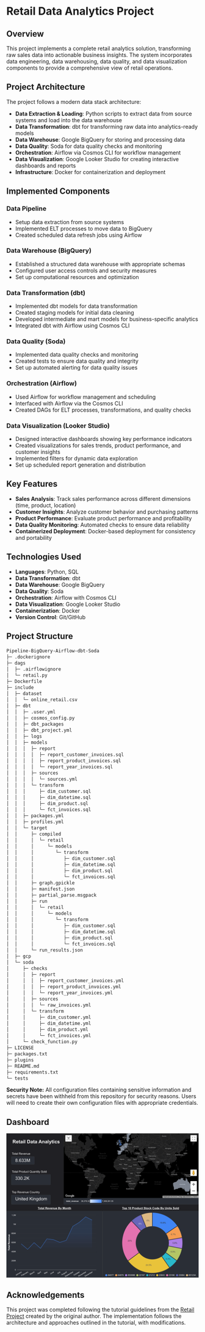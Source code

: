 # Retail Data Analytics Project

## Overview
This project implements a complete retail analytics solution, transforming raw sales data into actionable business insights. The system incorporates data engineering, data warehousing, data quality, and data visualization components to provide a comprehensive view of retail operations.

## Project Architecture
The project follows a modern data stack architecture:
- **Data Extraction & Loading**: Python scripts to extract data from source systems and load into the data warehouse
- **Data Transformation**: dbt for transforming raw data into analytics-ready models
- **Data Warehouse**: Google BigQuery for storing and processing data
- **Data Quality**: Soda for data quality checks and monitoring
- **Orchestration**: Airflow via Cosmos CLI for workflow management
- **Data Visualization**: Google Looker Studio for creating interactive dashboards and reports
- **Infrastructure**: Docker for containerization and deployment

## Implemented Components

### Data Pipeline
- Setup data extraction from source systems
- Implemented ELT processes to move data to BigQuery
- Created scheduled data refresh jobs using Airflow

### Data Warehouse (BigQuery)
- Established a structured data warehouse with appropriate schemas
- Configured user access controls and security measures
- Set up computational resources and optimization

### Data Transformation (dbt)
- Implemented dbt models for data transformation
- Created staging models for initial data cleaning
- Developed intermediate and mart models for business-specific analytics
- Integrated dbt with Airflow using Cosmos CLI

### Data Quality (Soda)
- Implemented data quality checks and monitoring
- Created tests to ensure data quality and integrity
- Set up automated alerting for data quality issues

### Orchestration (Airflow)
- Used Airflow for workflow management and scheduling
- Interfaced with Airflow via the Cosmos CLI
- Created DAGs for ELT processes, transformations, and quality checks

### Data Visualization (Looker Studio)
- Designed interactive dashboards showing key performance indicators
- Created visualizations for sales trends, product performance, and customer insights
- Implemented filters for dynamic data exploration
- Set up scheduled report generation and distribution

## Key Features
- **Sales Analysis**: Track sales performance across different dimensions (time, product, location)
- **Customer Insights**: Analyze customer behavior and purchasing patterns
- **Product Performance**: Evaluate product performance and profitability
- **Data Quality Monitoring**: Automated checks to ensure data reliability
- **Containerized Deployment**: Docker-based deployment for consistency and portability

## Technologies Used
- **Languages**: Python, SQL
- **Data Transformation**: dbt
- **Data Warehouse**: Google BigQuery
- **Data Quality**: Soda
- **Orchestration**: Airflow with Cosmos CLI
- **Data Visualization**: Google Looker Studio
- **Containerization**: Docker
- **Version Control**: Git/GitHub

## Project Structure
```
Pipeline-BigQuery-Airflow-dbt-Soda
├─ .dockerignore
├─ dags
│  ├─ .airflowignore
│  └─ retail.py
├─ Dockerfile
├─ include
│  ├─ dataset
│  │  └─ online_retail.csv
│  ├─ dbt
│  │  ├─ .user.yml
│  │  ├─ cosmos_config.py
│  │  ├─ dbt_packages
│  │  ├─ dbt_project.yml
│  │  ├─ logs
│  │  ├─ models
│  │  │  ├─ report
│  │  │  │  ├─ report_customer_invoices.sql
│  │  │  │  ├─ report_product_invoices.sql
│  │  │  │  └─ report_year_invoices.sql
│  │  │  ├─ sources
│  │  │  │  └─ sources.yml
│  │  │  └─ transform
│  │  │     ├─ dim_customer.sql
│  │  │     ├─ dim_datetime.sql
│  │  │     ├─ dim_product.sql
│  │  │     └─ fct_invoices.sql
│  │  ├─ packages.yml
│  │  ├─ profiles.yml
│  │  └─ target
│  │     ├─ compiled
│  │     │  └─ retail
│  │     │     └─ models
│  │     │        └─ transform
│  │     │           ├─ dim_customer.sql
│  │     │           ├─ dim_datetime.sql
│  │     │           ├─ dim_product.sql
│  │     │           └─ fct_invoices.sql
│  │     ├─ graph.gpickle
│  │     ├─ manifest.json
│  │     ├─ partial_parse.msgpack
│  │     ├─ run
│  │     │  └─ retail
│  │     │     └─ models
│  │     │        └─ transform
│  │     │           ├─ dim_customer.sql
│  │     │           ├─ dim_datetime.sql
│  │     │           ├─ dim_product.sql
│  │     │           └─ fct_invoices.sql
│  │     └─ run_results.json
│  ├─ gcp
│  └─ soda
│     ├─ checks
│     │  ├─ report
│     │  │  ├─ report_customer_invoices.yml
│     │  │  ├─ report_product_invoices.yml
│     │  │  └─ report_year_invoices.yml
│     │  ├─ sources
│     │  │  └─ raw_invoices.yml
│     │  └─ transform
│     │     ├─ dim_customer.yml
│     │     ├─ dim_datetime.yml
│     │     ├─ dim_product.yml
│     │     └─ fct_invoices.yml
│     └─ check_function.py
├─ LICENSE
├─ packages.txt
├─ plugins
├─ README.md
├─ requirements.txt
└─ tests
```

**Security Note:** All configuration files containing sensitive information and secrets have been withheld from this repository for security reasons. Users will need to create their own configuration files with appropriate credentials.

## Dashboard
![Dashboard Screenshot](docs/report/Retail_Data_Analytics-1.png)

## Acknowledgements
This project was completed following the tutorial guidelines from the [Retail Project](https://robust-dinosaur-2ef.notion.site/PUBLIC-Retail-Project-af398809b643495e851042fa293ffe5b) created by the original author. The implementation follows the architecture and approaches outlined in the tutorial, with modifications.
